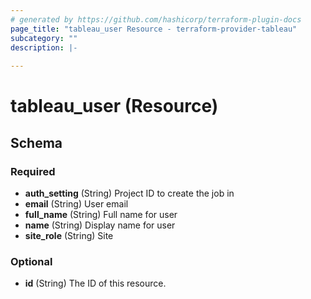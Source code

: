 ```yaml
---
# generated by https://github.com/hashicorp/terraform-plugin-docs
page_title: "tableau_user Resource - terraform-provider-tableau"
subcategory: ""
description: |-
  
---
```


# tableau_user (Resource)





<!-- schema generated by tfplugindocs -->
## Schema

### Required

- **auth_setting** (String) Project ID to create the job in
- **email** (String) User email
- **full_name** (String) Full name for user
- **name** (String) Display name for user
- **site_role** (String) Site

### Optional

- **id** (String) The ID of this resource.


